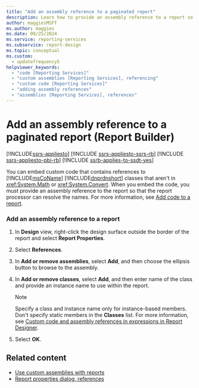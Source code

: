 ```yaml
---
title: "Add an assembly reference to a paginated report"
description: Learn how to provide an assembly reference to a report so that the report processor can resolve names in Report Builder.
author: maggiesMSFT
ms.author: maggies
ms.date: 09/25/2024
ms.service: reporting-services
ms.subservice: report-design
ms.topic: conceptual
ms.custom:
  - updatefrequency5
helpviewer_keywords:
  - "code [Reporting Services]"
  - "custom assemblies [Reporting Services], referencing"
  - "custom code [Reporting Services]"
  - "adding assembly references"
  - "assemblies [Reporting Services], references"
---
```

# Add an assembly reference to a paginated report (Report Builder)

[!INCLUDE[ssrs-appliesto](../../includes/ssrs-appliesto.md)] [!INCLUDE [ssrs-appliesto-ssrs-rb](../../includes/ssrs-appliesto-ssrs-rb.md)] [!INCLUDE [ssrs-appliesto-pbi-rb](../../includes/ssrs-appliesto-pbi-rb.md)] [!INCLUDE [ssrb-applies-to-ssdt-yes](../../includes/ssrb-applies-to-ssdt-yes.md)]

  You can embed custom code that contains references to [!INCLUDE[msCoName](../../includes/msconame-md.md)] [!INCLUDE[dnprdnshort](../../includes/dnprdnshort-md.md)] classes that aren't in <xref:System.Math> or <xref:System.Convert>. When you embed the code, you must provide an assembly reference to the report so that the report processor can resolve the names. For more information, see [Add code to a report](../../reporting-services/report-design/add-code-to-a-report-ssrs.md).  
  
### Add an assembly reference to a report  
  
1.  In **Design** view, right-click the design surface outside the border of the report and select **Report Properties**.  
  
1.  Select **References**.  
  
1.  In **Add or remove assemblies**, select **Add**, and then choose the ellipsis button to browse to the assembly.  
  
1.  In **Add or remove classes**, select **Add**, and then enter name of the class and provide an instance name to use within the report.  
  
    > [!NOTE]  
    >  Specify a class and instance name only for instance-based members. Don't specify static members in the **Classes** list. For more information, see [Custom code and assembly references in expressions in Report Designer](../../reporting-services/report-design/custom-code-and-assembly-references-in-expressions-in-report-designer-ssrs.md).  
  
1.  Select **OK**.
  
## Related content

- [Use custom assemblies with reports](../../reporting-services/custom-assemblies/using-custom-assemblies-with-reports.md)
- [Report properties dialog, references](./custom-code-and-assembly-references-in-expressions-in-report-designer-ssrs.md)
